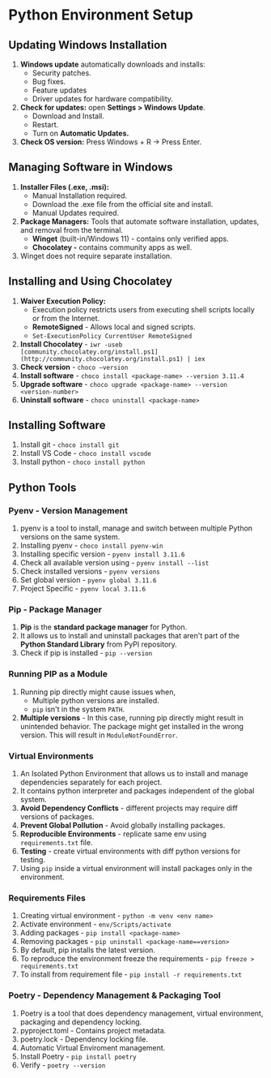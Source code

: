 # Python Environment Setup

## **Updating Windows Installation**

1. **Windows update** automatically downloads and installs:
    - Security patches.
    - Bug fixes.
    - Feature updates
    - Driver updates for hardware compatibility.
2. **Check for updates:** open **Settings > Windows Update**. 
    - Download and Install.
    - Restart.
    - Turn on **Automatic Updates.**
3. **Check OS version:** Press Windows + R → Press Enter.

## Managing Software in Windows

1. **Installer Files (.exe, .msi):** 
    - Manual Installation required.
    - Download the .exe file from the official site and install.
    - Manual Updates required.
2. **Package Managers:** Tools that automate software installation, updates, and removal from the terminal.
    - **Winget** (built-in/Windows 11) - contains only verified apps.
    - **Chocolatey -**  contains community apps as well.
3. Winget does not require separate installation.

## Installing and Using Chocolatey

1. **Waiver Execution Policy:**
    - Execution policy restricts users from executing shell scripts locally or from the Internet.
    - **RemoteSigned** - Allows local and signed scripts.
    - `Set-ExecutionPolicy CurrentUser RemoteSigned`
2. **Install Chocolatey**  -  `iwr -useb [community.chocolatey.org/install.ps1](http://community.chocolatey.org/install.ps1) | iex` 
3. **Check version** - `choco —version` 
4. **Install software** - `choco install <package-name> --version 3.11.4`
5. **Upgrade software** - `choco upgrade <package-name> --version <version-number>` 
6. **Uninstall** **software** - `choco uninstall <package-name>` 

## Installing Software

1. Install git - `choco install git`
2. Install VS Code - `choco install vscode`
3. Install python - `choco install python`

## Python Tools

### Pyenv - Version Management 

1. pyenv is a tool to install, manage and switch between multiple Python versions on the same system.
2. Installing pyenv - `choco install pyenv-win`
2. Installing specific version - `pyenv install 3.11.6`
3. Check all available version using - `pyenv install --list`
4. Check installed versions - `pyenv versions`
5. Set global version - `pyenv global 3.11.6` 
6. Project Specific - `pyenv local 3.11.6`


### Pip - Package Manager

1. **Pip** is the **standard package manager** for Python.
2. It allows us to install and uninstall packages that aren't part of the **Python Standard Library** from PyPI repository.
3. Check if pip is installed - `pip --version`

### Running PIP as a Module

1. Running pip directly might cause issues when,
    - Multiple python versions are installed.
    - `pip` isn't in the system `PATH`.
2. **Multiple versions** - In this case, running pip directly might result in unintended behavior. The package might get installed in the wrong version. This will result in `ModuleNotFoundError`.

### Virtual Environments

1. An Isolated Python Environment that allows us to install and manage dependencies separately for each project.
2. It contains python interpreter and packages independent of the global system.
3. **Avoid Dependency Conflicts** - different projects may require diff versions of packages.
4. **Prevent Global Pollution** - Avoid globally installing packages.
5. **Reproducible Environments** - replicate same env using `requirements.txt` file.
6. **Testing** - create virtual environments with diff python versions for testing.
7. Using `pip` inside a virtual environment will install packages only in the environment.

### Requirements Files 

1. Creating virtual environment - `python -m venv <env name>`
2. Activate environment - `env/Scripts/activate`
3. Adding packages - `pip install <package-name>`
4. Removing packages - `pip uninstall <package-name==version>`
5. By default, pip installs the latest version.
6. To reproduce the environment freeze the requirements - `pip freeze > requirements.txt`
7. To install from requirement file - `pip install -r requirements.txt`

### Poetry - Dependency Management & Packaging Tool

1. Poetry is a tool that does dependency management, virtual environment, packaging and dependency locking.
2. pyproject.toml - Contains project metadata.
3. poetry.lock - Dependency locking file. 
4. Automatic Virtual Enviroment management.
5. Install Poetry - `pip install poetry`
6. Verify - `poetry --version`


